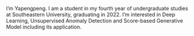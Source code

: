 I’m Yapengpeng.
I am a student in my fourth year of undergraduate studies at Southeastern University, graduating in 2022.
I’m interested in Deep Learning, Unsupervised Anomaly Detection and Score-based Generative Model including its application.


<!---
Yapengpeng/Yapengpeng is a ✨ special ✨ repository because its `README.md` (this file) appears on your GitHub profile.
You can click the Preview link to take a look at your changes.
--->
